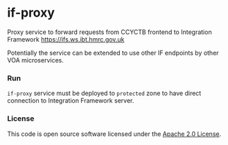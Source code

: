 
# if-proxy

Proxy service to forward requests from CCYCTB frontend to Integration Framework https://ifs.ws.ibt.hmrc.gov.uk

Potentially the service can be extended to use other IF endpoints by other VOA microservices.

### Run

`if-proxy` service must be deployed to `protected` zone to have direct connection to Integration Framework server. 


### License

This code is open source software licensed under the [Apache 2.0 License]("http://www.apache.org/licenses/LICENSE-2.0.html").
